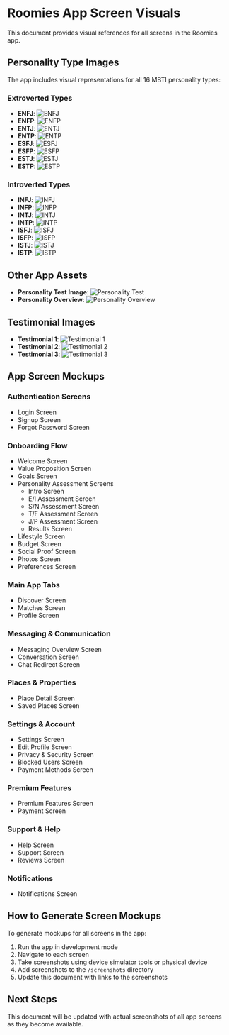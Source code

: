 # Roomies App Screen Visuals

This document provides visual references for all screens in the Roomies app.

## Personality Type Images

The app includes visual representations for all 16 MBTI personality types:

### Extroverted Types

- **ENFJ**: ![ENFJ](/assets/images/personality/ENFJ.png)
- **ENFP**: ![ENFP](/assets/images/personality/ENFP.png)
- **ENTJ**: ![ENTJ](/assets/images/personality/ENTJ.png)
- **ENTP**: ![ENTP](/assets/images/personality/ENTP.png)
- **ESFJ**: ![ESFJ](/assets/images/personality/ESFJ.png)
- **ESFP**: ![ESFP](/assets/images/personality/ESFP.png)
- **ESTJ**: ![ESTJ](/assets/images/personality/ESTJ.png)
- **ESTP**: ![ESTP](/assets/images/personality/ESTP.png)

### Introverted Types

- **INFJ**: ![INFJ](/assets/images/personality/INFJ.png)
- **INFP**: ![INFP](/assets/images/personality/INFP.png)
- **INTJ**: ![INTJ](/assets/images/personality/INTJ.png)
- **INTP**: ![INTP](/assets/images/personality/INTP.png)
- **ISFJ**: ![ISFJ](/assets/images/personality/ISFJ.png)
- **ISFP**: ![ISFP](/assets/images/personality/ISFP.png)
- **ISTJ**: ![ISTJ](/assets/images/personality/ISTJ.png)
- **ISTP**: ![ISTP](/assets/images/personality/ISTP.png)

## Other App Assets

- **Personality Test Image**: ![Personality Test](/assets/images/personality-test.png)
- **Personality Overview**: ![Personality Overview](/assets/images/personality.jpeg)

## Testimonial Images

- **Testimonial 1**: ![Testimonial 1](/assets/images/testimonial-1.png)
- **Testimonial 2**: ![Testimonial 2](/assets/images/testimonial-2.png)
- **Testimonial 3**: ![Testimonial 3](/assets/images/testimonial-3.png)

## App Screen Mockups

### Authentication Screens
- Login Screen
- Signup Screen
- Forgot Password Screen

### Onboarding Flow
- Welcome Screen
- Value Proposition Screen
- Goals Screen
- Personality Assessment Screens
  - Intro Screen
  - E/I Assessment Screen
  - S/N Assessment Screen
  - T/F Assessment Screen
  - J/P Assessment Screen
  - Results Screen
- Lifestyle Screen
- Budget Screen
- Social Proof Screen
- Photos Screen
- Preferences Screen

### Main App Tabs
- Discover Screen
- Matches Screen
- Profile Screen

### Messaging & Communication
- Messaging Overview Screen
- Conversation Screen
- Chat Redirect Screen

### Places & Properties
- Place Detail Screen
- Saved Places Screen

### Settings & Account
- Settings Screen
- Edit Profile Screen
- Privacy & Security Screen
- Blocked Users Screen
- Payment Methods Screen

### Premium Features
- Premium Features Screen
- Payment Screen

### Support & Help
- Help Screen
- Support Screen
- Reviews Screen

### Notifications
- Notifications Screen

## How to Generate Screen Mockups

To generate mockups for all screens in the app:

1. Run the app in development mode
2. Navigate to each screen
3. Take screenshots using device simulator tools or physical device
4. Add screenshots to the `/screenshots` directory
5. Update this document with links to the screenshots

## Next Steps

This document will be updated with actual screenshots of all app screens as they become available.